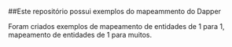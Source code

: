 ##Este repositório possui exemplos do mapeammento do Dapper

Foram criados exemplos de mapeamento de entidades de 1 para 1, mapeamento de entidades de 1 para muitos.

